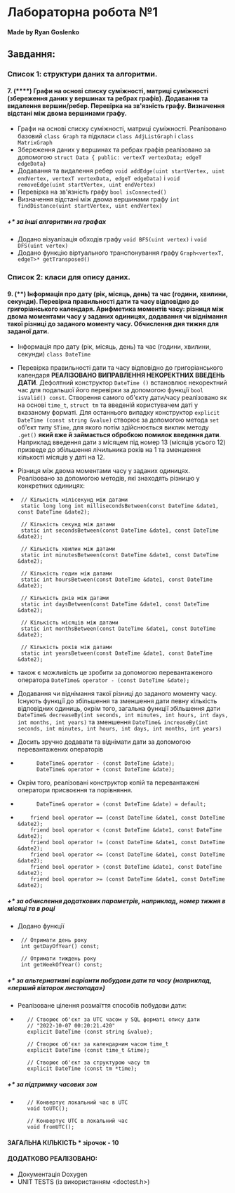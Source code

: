 # Лабораторна робота №1

#### Made by Ryan Goslenko

## Завдання:
### Список 1: структури даних та алгоритми.
#### 7. (****) Графи на основі списку суміжності, матриці суміжності (збереження даних у вершинах та ребрах графів). Додавання та видалення вершин/ребер. Перевірка на зв'язність графу. Визначення відстані між двома вершинами графу.
- Графи на основі списку суміжності, матриці суміжності.
  Реалізовано базовий `class Graph` та підкласи `class AdjListGraph` i `class MatrixGraph`
- Збереження даних у вершинах та ребрах графів реалізовано за допомогою `struct Data
  {
  public:
  vertexT vertexData;
  edgeT edgeData}`
- Додавання та видалення ребер `void addEdge(uint startVertex, uint endVertex, vertexT vertexData, edgeT edgeData)` і `void removeEdge(uint startVertex, uint endVertex)`
- Перевірка на зв'язність графу `bool isConnected()`
- Визначення відстані між двома вершинами графу `int findDistance(uint startVertex, uint endVertex)`

##### +* за інші алгоритми на графах
- Додано візуалізація обходів графу `void BFS(uint vertex)` i `void DFS(uint vertex)`
- Додано функцію віртуального транспонування графу `Graph<vertexT, edgeT>* getTransposed()`
### Список 2: класи для опису даних.
#### 9. (**) Інформація про дату (рік, місяць, день) та час (години, хвилини, секунди). Перевірка правильності дати та часу відповідно до григоріанського календаря. Арифметика моментів часу: різниця між двома моментами часу у заданих одиницях, додавання чи віднімання такої різниці до заданого моменту часу. Обчислення дня тижня для заданої дати.
- Інформація про дату (рік, місяць, день) та час (години, хвилини, секунди) `class DateTime`
- Перевірка правильності дати та часу відповідно до григоріанського календаря **РЕАЛІЗОВАНО ВИПРАВЛЕННЯ НЕКОРЕКТНИХ ВВЕДЕНЬ ДАТИ**. Дефолтний конструктор `DateTime ()` встановлює некоректний час для подальшої його перевірки за допомогою функції `bool isValid() const`. Створення самого об'єкту дати/часу реалізовано як на основі `time_t`, `struct tm` та введеній користувачем даті у вказаному форматі. Для останнього випадку конструктор `explicit DateTime (const string &value)` створює за допомогою метода `set` об'єкт типу `STime`, для якого потім здійснюється виклик методу `.get()` **який вже й займається обробкою помилок введення дати**. Наприклад введення дати з місяцем під номер 13 (місяців усього 12) призведе до збільшення лічильника років на 1 та зменшення кількості місяців у даті на 12.
- Різниця між двома моментами часу у заданих одиницях. Реалізовано за допомогою методів, які знаходять різницю у конкретних одиницях:

-      // Кількість мілісекунд між датами
       static long long int millisecondsBetween(const DateTime &date1, const DateTime &date2);

       // Кількість секунд між датами
       static int secondsBetween(const DateTime &date1, const DateTime &date2);

       // Кількість хвилин між датами
       static int minutesBetween(const DateTime &date1, const DateTime &date2);

       // Кількість годин між датами
       static int hoursBetween(const DateTime &date1, const DateTime &date2);

       // Кількість днів між датами
       static int daysBetween(const DateTime &date1, const DateTime &date2);

       // Кількість місяців між датами
       static int monthsBetween(const DateTime &date1, const DateTime &date2);

       // Кількість років між датами
       static int yearsBetween(const DateTime &date1, const DateTime &date2);
- також є можливість це зробити за допомогою перевантаженого оператора `DateTime& operator - (const DateTime &date);`
- Додавання чи віднімання такої різниці до заданого моменту часу. Існують функції до збільшення та зменшення дати певну кількість відповідних одиниць, окрім того, загальна функції збільшення дати `DateTime& decreaseBy(int seconds, int minutes, int hours, int days, int months, int years)` та зменшення `DateTime& increaseBy(int seconds, int minutes, int hours, int days, int months, int years)`
- Досить зручно додавати та віднімати дати за допомогою перевантажених операторів
-           DateTime& operator - (const DateTime &date);
            DateTime& operator + (const DateTime &date);
- Окрім того, реалізовані конструктор копій та перевантажені оператори присвоєння та порівняння.
-           DateTime& operator = (const DateTime &date) = default;
-
          friend bool operator == (const DateTime &date1, const DateTime &date2);
          friend bool operator < (const DateTime &date1, const DateTime &date2);
          friend bool operator != (const DateTime &date1, const DateTime &date2);
          friend bool operator <= (const DateTime &date1, const DateTime &date2);
          friend bool operator > (const DateTime &date1, const DateTime &date2);
          friend bool operator >= (const DateTime &date1, const DateTime &date2);
##### +* за обчислення додаткових параметрів, наприклад, номер тижня в місяці та в році
- Додано функції
-      // Отримати день року
       int getDayOfYear() const;

       // Отримати тиждень року
       int getWeekOfYear() const;
##### +* за альтернативні варіанти побудови дати та часу (наприклад, «перший вівторок листопада»)
- Реалізоване цілення розмаїття способів побудови дати:
-        // Створює об'єкт за UTC часом у SQL форматі опису дати
         // "2022-10-07 00:20:21.420"
         explicit DateTime (const string &value);

         // Створює об'єкт за календарним часом time_t
         explicit DateTime (const time_t &time);

         // Створює об'єкт за структурою часу tm
         explicit DateTime (const tm *time);
##### +* за підтримку часових зон
-        // Конвертує локальний час в UTC
         void toUTC();

         // Конвертує UTC в локальний час
         void fromUTC();
#### ЗАГАЛЬНА КІЛЬКІСТЬ * зірочок    - 10
#### ДОДАТКОВО РЕАЛІЗОВАНО:
- Документація Doxygen
- UNIT TESTS (із використанням <doctest.h>)